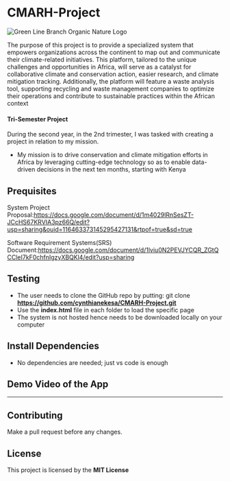 # CMARH-Project
![Green Line Branch Organic Nature Logo](https://github.com/cynthianekesa/CMARH-Project/assets/95686270/7002e45b-20cc-4d6f-9b99-45a7f3e1ddb8)

The purpose of this project is to provide a specialized system that empowers organizations across the continent to map out and communicate their climate-related initiatives. This platform, tailored to the unique challenges and opportunities in Africa, will serve as a catalyst for collaborative climate and conservation action, easier research, and climate mitigation tracking. Additionally, the platform will feature a waste analysis tool, supporting recycling and waste management companies to optimize their operations and contribute to sustainable practices within the African context

#### Tri-Semester Project
During the second year, in the 2nd trimester, I was tasked with creating a project in relation to my mission.
* My mission is to drive conservation and climate mitigation efforts in Africa by leveraging cutting-edge technology so as to enable data-driven decisions in the next ten months, starting with Kenya

## Prequisites
System Project Proposal:https://docs.google.com/document/d/1m4029lRnSesZT-JCcHS67KRVIA3pz66Q/edit?usp=sharing&ouid=116463373145295427131&rtpof=true&sd=true

Software Requirement Systems(SRS) Document:https://docs.google.com/document/d/1lviu0N2PEVJYCQR_ZGtQCCleI7kF0chfnIgzyXBQKl4/edit?usp=sharing

## Testing
* The user needs to clone the GitHub repo by putting: git clone **https://github.com/cynthianekesa/CMARH-Project.git**
* Use the **index.html** file in each folder to load the specific page
* The system is not hosted hence needs to be downloaded locally on your computer

## Install Dependencies
* No dependencies are needed; just vs code is enough

## Demo Video of the App
****

## Contributing
Make a pull request before any changes.

## License
This project is licensed by the **MIT License**
